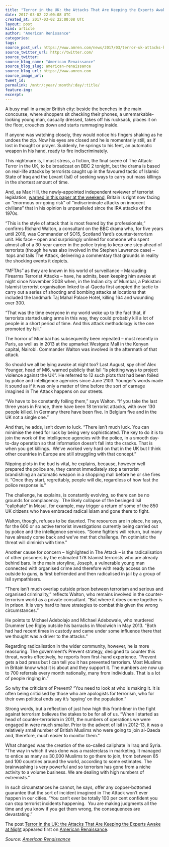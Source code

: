 ```yaml
---
title: "Terror in the UK: the Attacks That Are Keeping the Experts Awake at Night"
date: 2017-03-02 22:00:08 UTC
created_at: 2017-03-02 22:00:08 UTC
layout: post
kind: article
author: "American Renissance"
categories: 
tags: 
source_post_url: https://www.amren.com/news/2017/03/terror-uk-attacks-keeping-experts-awake-night/
source_twitter_url: http://twitter.com/
source_twitter: 
source_blog_name: "American Renaissance"
source_blog_slug: american-renaissance
source_blog_url: https://www.amren.com
source_image_url: 
tweet_id:
permalink: /mntr/:year/:month/:day/:title/
feature-img: 
excerpt:
---
```

<div id="fb-root"></div>
<p>A busy mall in a major British city: beside the benches in the main concourse, where shoppers sit checking their phones, a unremarkable-looking young man, casually dressed, takes off his rucksack, places it on the floor, crouches down and starts rummaging inside.</p>
<p>If anyone was watching closely, they would notice his fingers shaking as he undoes the zip. Now his eyes are closed and he is momentarily still, as if lost in thought or prayer. Suddenly, he springs to his feet, an automatic weapon in his hand, ready to fire indiscriminately.</p>
<p>This nightmare is, I must stress, a fiction, the final scene of The Attack: Terror in the UK, to be broadcast on BBC 2 tonight, but the drama is based on real-life attacks by terrorists caught up in the favoured tactic of Islamic State of Iraq and the Levant (Isil) of seeking ways to carry out mass killings in the shortest amount of time.</p>
<p>And, as Max Hill, the newly-appointed independent reviewer of terrorist legislation, <a href="http://www.telegraph.co.uk/news/2017/02/25/terror-chief-max-hill-warns-risk-attacks-britain-highest-since/">warned in this paper at the weekend</a>, Britain is right now facing an “enormous on-going risk” of “indiscriminate attacks on innocent civilians” that in his opinion is unparalleled since the IRA attacks of the 1970s.</p>
<p>“This is the style of attack that is most feared by the professionals,” confirms Richard Walton, a consultant on the BBC drama who, for five years until 2016, was Commander of SO15, Scotland Yard’s counter-terrorism unit. His face – open and surprisingly unlined for someone who spent almost all of a 30-year career in the police trying to keep one step ahead of terrorists (though he was also involved in the Stephen Lawrence case) – tops and tails The Attack, delivering a commentary that grounds in reality the shocking events it depicts.</p>
<p>“MFTAs” as they are known in his world of surveillance – Marauding Firearms Terrorist Attacks – have, he admits, been keeping him awake at night since November 2008 when, in the Indian city of Mumbai, a Pakistani Islamist terrorist organisation linked to al-Qaeda first adopted the tactic to carry out a series of shooting and bombing attacks at locations that included the landmark Taj Mahal Palace Hotel, killing 164 and wounding over 300.</p>
<p>“That was the time everyone in my world woke up to the fact that, if terrorists started using arms in this way, they could probably kill a lot of people in a short period of time. And this attack methodology is the one promoted by Isil.”</p>
<p>The horror of Mumbai has subsequently been repeated – most recently in Paris, as well as in 2013 at the upmarket Westgate Mall in the Kenyan capital, Nairobi. Commander Walton was involved in the aftermath of that attack.</p>
<p>So should we all be lying awake at night too? Last August, spy chief Alex Younger, head of Mi6, warned publicly that Isil “is plotting ways to project violence against the UK”. He referred to 12 such plots that had been foiled by police and intelligence agencies since June 2103. Younger’s words made it sound as if it was only a matter of time before the sort of carnage imagined in The Attack happens on our streets.</p>
<p>“We have to be constantly foiling them,” says Walton. “If you take the last three years in France, there have been 18 terrorist attacks, with over 130 people killed. In Germany there have been five. In Belgium five and in the UK not a single one.”</p>
<p>And that, he adds, isn’t down to luck. “There isn’t much luck. You can minimise the need for luck by being very sophisticated. The key to do it is to join the work of the intelligence agencies with the police, in a smooth day-to-day operation so that information doesn’t fall into the cracks. That is when you get killings.  We’ve worked very hard on that in the UK but I think other countries in Europe are still struggling with that concept.”</p>
<p>Nipping plots in the bud is vital, he explains, because, however well prepared the police are, they cannot immediately stop a terrorist brandishing an automatic weapon in a shopping mall before he or she fires it. “Once they start, regrettably, people will die, regardless of how fast the police response is.”</p>
<p>The challenge, he explains, is constantly evolving, so there can be no grounds for complacency.  The likely collapse of the besieged Isil “caliphate” in Mosul, for example, may trigger a return of some of the 850 UK citizens who have embraced radical Islam and gone there to fight.</p>
<p>Walton, though, refuses to be daunted. The resources are in place, he says, for the 600 or so active terrorist investigations currently being carried out by police and the intelligence services. “Some fighters will return, but many have already come back and we’ve met that challenge. I’m optimistic the threat will diminish with time.”</p>
<p>Another cause for concern – highlighted in The Attack – is the radicalisation of other prisoners by the estimated 178 Islamist terrorists who are already behind bars. In the main storyline, Joseph, a vulnerable young man connected with organised crime and therefore with ready access on the outside to guns, is first befriended and then radicalised in jail by a group of Isil sympathisers.</p>
<p>“There isn’t much overlap outside prison between terrorism and serious and organised criminality,” reflects Walton, who remains involved in the counter-terrorism world as a private consultant. “But where it does come together is in prison. It is very hard to have strategies to combat this given the wrong circumstances.”</p>
<p>He points to Michael Adebolajo and Michael Adebowale, who murdered Drummer Lee Rigby outside his barracks in Woolwich in May 2013. “Both had had recent times in custody and came under some influence there that we thought was a driver to the attacks.”</p>
<p>Regarding radicalisation in the wider community, however, he is more reassuring. The government’s Prevent strategy, designed to counter this threat, works effectively, he reports from first-hand experience. “Prevent gets a bad press but I can tell you it has prevented terrorism. Most Muslims in Britain know what it is about and they support it. The numbers are now up to 700 referrals every month nationally, many from individuals. That is a lot of people ringing in.”</p>
<p>So why the criticism of Prevent? “You need to look at who is making it. It is often being criticised by those who are apologists for terrorism, who for their own political ends say it’s ‘spying’ on the population.”</p>
<p>Strong words, but a reflection of just how high this front-liner in the fight against terrorism believes the stakes to be for all of us. “When I started as head of counter-terrorism in 2011, the numbers of operations we were engaged in were much smaller. Prior to the advent of Isil in 2012-13, it was a relatively small number of British Muslims who were going to join al-Qaeda and, therefore, much easier to monitor them.”</p>
<p>What changed was the creation of the so-called caliphate in Iraq and Syria. “The way in which it was done was a masterclass in marketing. It managed to entice as many as 30,000 Muslims to go there to join, from between 85 and 100 countries around the world, according to some estimates. The brainwashing is very powerful and so terrorism has gone from a niche activity to a volume business. We are dealing with high numbers of extremists.”</p>
<p>In such circumstances he cannot, he says, offer any copper-bottomed guarantee that the sort of incident imagined in The Attack won’t ever happen in our cities. “You can’t ever be totally 100 per cent confident you can stop terrorist incidents happening.  You are making judgments all the time and you know if you get them wrong, the consequences are devastating.”</p>
<p>The post <a rel="nofollow" href="https://www.amren.com/news/2017/03/terror-uk-attacks-keeping-experts-awake-night/">Terror in the UK: the Attacks That Are Keeping the Experts Awake at Night</a> appeared first on <a rel="nofollow" href="https://www.amren.com">American Renaissance</a>.</p><div class="">
    <i>Source: <a href="https://www.amren.com">American Renaissance</a></i>
</div>
